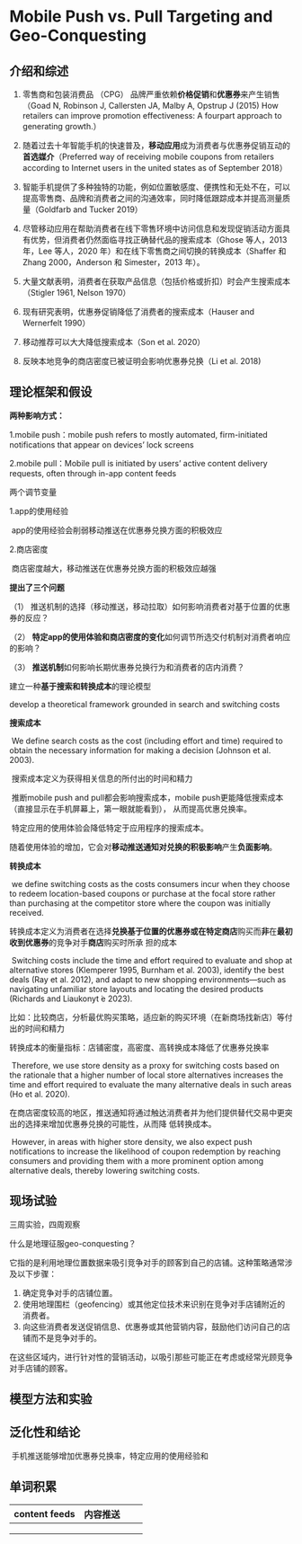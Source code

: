 # Mobile Push vs. Pull Targeting and Geo-Conquesting

## 介绍和综述

 1. 零售商和包装消费品 （CPG） 品牌严重依赖**价格促销**和**优惠券**来产生销售（Goad N, Robinson J, Callersten JA, Malby A, Opstrup J (2015) How retailers can improve promotion effectiveness: A fourpart approach to generating growth.）

 2. 随着过去十年智能手机的快速普及，**移动应用**成为消费者与优惠券促销互动的**首选媒介**（Preferred way of receiving mobile coupons from retailers according to Internet users in the united states as of September 2018）

 3. 智能手机提供了多种独特的功能，例如位置敏感度、便携性和无处不在，可以提高零售商、品牌和消费者之间的沟通效率，同时降低跟踪成本并提高测量质量（Goldfarb and Tucker 2019）

 4. 尽管移动应用在帮助消费者在线下零售环境中访问信息和发现促销活动方面具有优势，但消费者仍然面临寻找正确替代品的搜索成本（Ghose 等人，2013 年，Lee 等人，2020 年）和在线下零售商之间切换的转换成本（Shaffer 和 Zhang 2000，Anderson 和 Simester，2013 年）。

 5. 大量文献表明，消费者在获取产品信息（包括价格或折扣）时会产生搜索成本（Stigler 1961, Nelson 1970）

 6. 现有研究表明，优惠券促销降低了消费者的搜索成本（Hauser and Wernerfelt 1990）

 7. 移动推荐可以大大降低搜索成本（Son et al. 2020）

 8. 反映本地竞争的商店密度已被证明会影响优惠券兑换（Li et al. 2018)

    

## 理论框架和假设



**两种影响方式：**

1.mobile push：mobile push refers to mostly automated, firm-initiated notifications that appear on devices’ lock screens

2.mobile pull：Mobile pull is initiated by users’ active content delivery requests, often through in-app content feeds

两个调节变量

1.app的使用经验

​	app的使用经验会削弱移动推送在优惠券兑换方面的积极效应

2.商店密度

​	商店密度越大，移动推送在优惠券兑换方面的积极效应越强

**提出了三个问题**

（1） 推送机制的选择（移动推送，移动拉取）如何影响消费者对基于位置的优惠券的反应？

（2） **特定app的使用体验和商店密度的变化**如何调节所选交付机制对消费者响应的影响？

（3） **推送机制**如何影响长期优惠券兑换行为和消费者的店内消费？



建立一种**基于搜索和转换成本**的理论模型

develop a theoretical framework grounded in search and switching costs



**搜索成本**

​		We define search costs as the cost (including effort and time) required to obtain the necessary information for making a 	       decision (Johnson et al. 2003).

​		搜索成本定义为获得相关信息的所付出的时间和精力

​		推断mobile push and pull都会影响搜索成本，mobile push更能降低搜索成本（直接显示在手机屏幕上，第一眼就能看到），		从而提高优惠兑换率。



​		特定应用的使用体验会降低特定于应用程序的搜索成本。

​		随着使用体验的增加，它会对**移动推送通知对兑换的积极影响**产生**负面影响**。



**转换成本**

​		we define switching costs as the costs consumers incur when they choose to redeem location-based coupons or 		purchase at the focal store rather than purchasing at the competitor store where the coupon was initially received.

​		转换成本定义为消费者在选择**兑换基于位置的优惠券或在特定商店**购买而**非**在**最初收到优惠券**的竞争对手**商店**购买时所承		担的成本

​		Switching costs include the time and effort required to evaluate and shop at alternative stores (Klemperer 1995, 		Burnham et al. 2003), identify the best deals (Ray et al. 2012), and adapt to new shopping environments—such as 		navigating unfamiliar store layouts and locating the desired products (Richards and Liaukonyt ̇e 2023).

​		比如：比较商店，分析最优购买策略，适应新的购买环境（在新商场找新店）等付出的时间和精力

​		转换成本的衡量指标：店铺密度，高密度、高转换成本降低了优惠券兑换率

​		Therefore, we use store density as a proxy for switching costs based on the rationale that a higher number of local store 		alternatives increases the time and effort required to evaluate the many alternative deals in such areas (Ho et al. 2020).

​		在商店密度较高的地区，推送通知将通过触达消费者并为他们提供替代交易中更突出的选择来增加优惠券兑换的可能性，从而降		低转换成本。

​		However, in areas with higher store density, we also expect push notifications to increase the likelihood of coupon 		redemption by reaching consumers and providing them with a more prominent option among alternative deals, thereby 		lowering switching costs.





## 现场试验

三周实验，四周观察

什么是地理征服geo-conquesting？

它指的是利用地理位置数据来吸引竞争对手的顾客到自己的店铺。这种策略通常涉及以下步骤：

1. 确定竞争对手的店铺位置。
2. 使用地理围栏（geofencing）或其他定位技术来识别在竞争对手店铺附近的消费者。
3. 向这些消费者发送促销信息、优惠券或其他营销内容，鼓励他们访问自己的店铺而不是竞争对手的。

在这些区域内，进行针对性的营销活动，以吸引那些可能正在考虑或经常光顾竞争对手店铺的顾客。



## 模型方法和实验



## 泛化性和结论

​	手机推送能够增加优惠券兑换率，特定应用的使用经验和



## 单词积累

| content feeds | 内容推送 |      |      |
| :-----------: | -------- | ---- | ---- |
|               |          |      |      |
|               |          |      |      |
|               |          |      |      |

